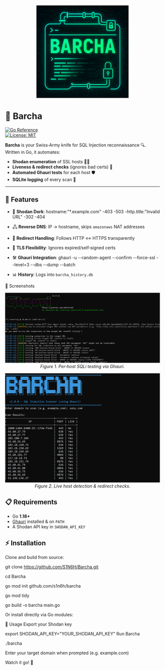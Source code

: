<p align="center">
  <!-- Include this image in your repo (e.g. banner.png in the root) -->
  <img src="banner.png" alt="Barcha Logo" width="300"/>
</p>

# 🚀 Barcha

[![Go Reference](https://pkg.go.dev/badge/github.com/youruser/barcha.svg)](https://pkg.go.dev/github.com/youruser/barcha)  
[![License: MIT](https://img.shields.io/badge/License-MIT-blue.svg)](LICENSE)

**Barcha** is your Swiss‑Army knife for SQL Injection reconnaissance 🔍. Written in Go, it automates:

- **Shodan enumeration** of SSL hosts 🕵️‍♂️  
- **Liveness & redirect checks** (ignores bad certs) 🔄  
- **Automated Ghauri tests** for each host 🛡️  
- **SQLite logging** of every scan 🔖  

---

## 🌟 Features

- 📡 **Shodan Dork**: hostname:"*.example.com" -403 -503 -http.title:"Invalid URL" -302 -404


- 🖧 **Reverse DNS**: IP → hostname, skips `amazonaws` NAT addresses  
- 🔀 **Redirect Handling**: Follows HTTP ↔ HTTPS transparently  
- 🔐 **TLS Flexibility**: Ignores expired/self‑signed certs  
- 🛠️ **Ghauri Integration**: ghauri -u <URL> --random-agent --confirm --force-ssl --level=3 --dbs --dump --batch




- 📊 **History**: Logs into `barcha_history.db`  

📸 Screenshots
<p align="center"> <img src="docs/screenshots/run1.png" alt="Barcha Scan Preview 1" width="600"/><br> <em>Figure 1. Per‑host SQLi testing via Ghauri. </em> </p> <p align="center"> <img src="docs/screenshots/run2.png" alt="Barcha Ghauri Integration" width="600"/><br> <em>Figure 2. Live host detection & redirect checks.</em> </p>

## 📋 Requirements

- Go **1.18+**  
- [Ghauri](https://github.com/r0oth3x49/ghauri) installed & on `PATH`  
- A Shodan API key in `SHODAN_API_KEY`  


## ⚡ Installation

Clone and build from source:

git clone https://github.com/S1N6H/Barcha.git

cd Barcha

go mod init github.com/s1n6h/barcha

go mod tidy

go build -o barcha main.go

Or install directly via Go modules:



🏃 Usage
Export your Shodan key

export SHODAN_API_KEY="YOUR_SHODAN_API_KEY"
Run Barcha

./barcha

Enter your target domain when prompted (e.g. example.com)

Watch it go! 🎉

